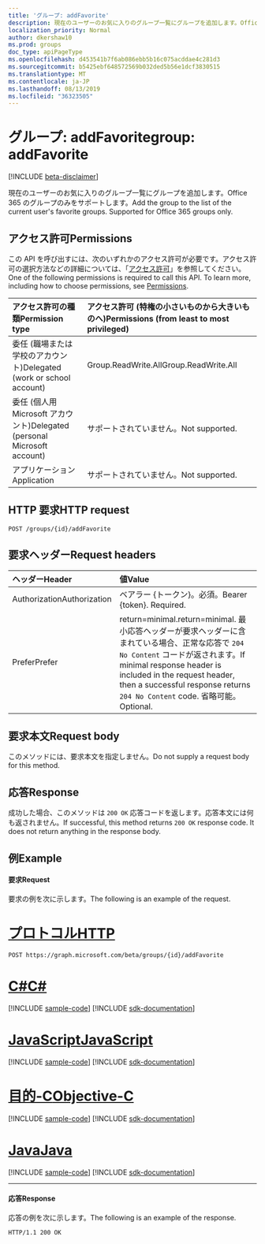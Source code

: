 ```yaml
---
title: 'グループ: addFavorite'
description: 現在のユーザーのお気に入りのグループ一覧にグループを追加します。Office 365 のグループのみをサポートします。
localization_priority: Normal
author: dkershaw10
ms.prod: groups
doc_type: apiPageType
ms.openlocfilehash: d453541b7f6ab086ebb5b16c075acddae4c281d3
ms.sourcegitcommit: b5425ebf648572569b032ded5b56e1dcf3830515
ms.translationtype: MT
ms.contentlocale: ja-JP
ms.lasthandoff: 08/13/2019
ms.locfileid: "36323505"
---
```

# <a name="group-addfavorite"></a><span data-ttu-id="22209-104">グループ: addFavorite</span><span class="sxs-lookup"><span data-stu-id="22209-104">group: addFavorite</span></span>

[!INCLUDE [beta-disclaimer](../../includes/beta-disclaimer.md)]

<span data-ttu-id="22209-p102">現在のユーザーのお気に入りのグループ一覧にグループを追加します。Office 365 のグループのみをサポートします。</span><span class="sxs-lookup"><span data-stu-id="22209-p102">Add the group to the list of the current user's favorite groups. Supported for Office 365 groups only.</span></span>

## <a name="permissions"></a><span data-ttu-id="22209-107">アクセス許可</span><span class="sxs-lookup"><span data-stu-id="22209-107">Permissions</span></span>
<span data-ttu-id="22209-p103">この API を呼び出すには、次のいずれかのアクセス許可が必要です。アクセス許可の選択方法などの詳細については、「[アクセス許可](/graph/permissions-reference)」を参照してください。</span><span class="sxs-lookup"><span data-stu-id="22209-p103">One of the following permissions is required to call this API. To learn more, including how to choose permissions, see [Permissions](/graph/permissions-reference).</span></span>

|<span data-ttu-id="22209-110">アクセス許可の種類</span><span class="sxs-lookup"><span data-stu-id="22209-110">Permission type</span></span>      | <span data-ttu-id="22209-111">アクセス許可 (特権の小さいものから大きいものへ)</span><span class="sxs-lookup"><span data-stu-id="22209-111">Permissions (from least to most privileged)</span></span>              |
|:--------------------|:---------------------------------------------------------|
|<span data-ttu-id="22209-112">委任 (職場または学校のアカウント)</span><span class="sxs-lookup"><span data-stu-id="22209-112">Delegated (work or school account)</span></span> | <span data-ttu-id="22209-113">Group.ReadWrite.All</span><span class="sxs-lookup"><span data-stu-id="22209-113">Group.ReadWrite.All</span></span>    |
|<span data-ttu-id="22209-114">委任 (個人用 Microsoft アカウント)</span><span class="sxs-lookup"><span data-stu-id="22209-114">Delegated (personal Microsoft account)</span></span> | <span data-ttu-id="22209-115">サポートされていません。</span><span class="sxs-lookup"><span data-stu-id="22209-115">Not supported.</span></span>    |
|<span data-ttu-id="22209-116">アプリケーション</span><span class="sxs-lookup"><span data-stu-id="22209-116">Application</span></span> | <span data-ttu-id="22209-117">サポートされていません。</span><span class="sxs-lookup"><span data-stu-id="22209-117">Not supported.</span></span> |

## <a name="http-request"></a><span data-ttu-id="22209-118">HTTP 要求</span><span class="sxs-lookup"><span data-stu-id="22209-118">HTTP request</span></span>
<!-- { "blockType": "ignored" } -->
```http
POST /groups/{id}/addFavorite
```

## <a name="request-headers"></a><span data-ttu-id="22209-119">要求ヘッダー</span><span class="sxs-lookup"><span data-stu-id="22209-119">Request headers</span></span>
| <span data-ttu-id="22209-120">ヘッダー</span><span class="sxs-lookup"><span data-stu-id="22209-120">Header</span></span>       | <span data-ttu-id="22209-121">値</span><span class="sxs-lookup"><span data-stu-id="22209-121">Value</span></span> |
|:---------------|:--------|
| <span data-ttu-id="22209-122">Authorization</span><span class="sxs-lookup"><span data-stu-id="22209-122">Authorization</span></span>  | <span data-ttu-id="22209-p104">ベアラー {トークン}。必須。</span><span class="sxs-lookup"><span data-stu-id="22209-p104">Bearer {token}. Required.</span></span>  |
| <span data-ttu-id="22209-125">Prefer</span><span class="sxs-lookup"><span data-stu-id="22209-125">Prefer</span></span> | <span data-ttu-id="22209-126">return=minimal.</span><span class="sxs-lookup"><span data-stu-id="22209-126">return=minimal.</span></span> <span data-ttu-id="22209-127">最小応答ヘッダーが要求ヘッダーに含まれている場合、正常な応答で `204 No Content` コードが返されます。</span><span class="sxs-lookup"><span data-stu-id="22209-127">If minimal response header is included in the request header, then a successful response returns `204 No Content` code.</span></span> <span data-ttu-id="22209-128">省略可能。</span><span class="sxs-lookup"><span data-stu-id="22209-128">Optional.</span></span>  | 

## <a name="request-body"></a><span data-ttu-id="22209-129">要求本文</span><span class="sxs-lookup"><span data-stu-id="22209-129">Request body</span></span>
<span data-ttu-id="22209-130">このメソッドには、要求本文を指定しません。</span><span class="sxs-lookup"><span data-stu-id="22209-130">Do not supply a request body for this method.</span></span>

## <a name="response"></a><span data-ttu-id="22209-131">応答</span><span class="sxs-lookup"><span data-stu-id="22209-131">Response</span></span>
<span data-ttu-id="22209-p106">成功した場合、このメソッドは `200 OK` 応答コードを返します。応答本文には何も返されません。</span><span class="sxs-lookup"><span data-stu-id="22209-p106">If successful, this method returns `200 OK` response code. It does not return anything in the response body.</span></span>

## <a name="example"></a><span data-ttu-id="22209-134">例</span><span class="sxs-lookup"><span data-stu-id="22209-134">Example</span></span>
#### <a name="request"></a><span data-ttu-id="22209-135">要求</span><span class="sxs-lookup"><span data-stu-id="22209-135">Request</span></span>
<span data-ttu-id="22209-136">要求の例を次に示します。</span><span class="sxs-lookup"><span data-stu-id="22209-136">The following is an example of the request.</span></span>

# <a name="httptabhttp"></a>[<span data-ttu-id="22209-137">プロトコル</span><span class="sxs-lookup"><span data-stu-id="22209-137">HTTP</span></span>](#tab/http)
<!-- {
  "blockType": "request",
  "name": "group_addfavorite"
}-->
```http
POST https://graph.microsoft.com/beta/groups/{id}/addFavorite
```
# <a name="ctabcsharp"></a>[<span data-ttu-id="22209-138">C#</span><span class="sxs-lookup"><span data-stu-id="22209-138">C#</span></span>](#tab/csharp)
[!INCLUDE [sample-code](../includes/snippets/csharp/group-addfavorite-csharp-snippets.md)]
[!INCLUDE [sdk-documentation](../includes/snippets/snippets-sdk-documentation-link.md)]

# <a name="javascripttabjavascript"></a>[<span data-ttu-id="22209-139">JavaScript</span><span class="sxs-lookup"><span data-stu-id="22209-139">JavaScript</span></span>](#tab/javascript)
[!INCLUDE [sample-code](../includes/snippets/javascript/group-addfavorite-javascript-snippets.md)]
[!INCLUDE [sdk-documentation](../includes/snippets/snippets-sdk-documentation-link.md)]

# <a name="objective-ctabobjc"></a>[<span data-ttu-id="22209-140">目的-C</span><span class="sxs-lookup"><span data-stu-id="22209-140">Objective-C</span></span>](#tab/objc)
[!INCLUDE [sample-code](../includes/snippets/objc/group-addfavorite-objc-snippets.md)]
[!INCLUDE [sdk-documentation](../includes/snippets/snippets-sdk-documentation-link.md)]

# <a name="javatabjava"></a>[<span data-ttu-id="22209-141">Java</span><span class="sxs-lookup"><span data-stu-id="22209-141">Java</span></span>](#tab/java)
[!INCLUDE [sample-code](../includes/snippets/java/group-addfavorite-java-snippets.md)]
[!INCLUDE [sdk-documentation](../includes/snippets/snippets-sdk-documentation-link.md)]

---


#### <a name="response"></a><span data-ttu-id="22209-142">応答</span><span class="sxs-lookup"><span data-stu-id="22209-142">Response</span></span>
<span data-ttu-id="22209-143">応答の例を次に示します。</span><span class="sxs-lookup"><span data-stu-id="22209-143">The following is an example of the response.</span></span>
<!-- {
  "blockType": "response",
  "truncated": false,
  "@odata.type": "microsoft.graph.none"
} -->
```http
HTTP/1.1 200 OK
```

<!-- uuid: 8fcb5dbc-d5aa-4681-8e31-b001d5168d79
2015-10-25 14:57:30 UTC -->
<!--
{
  "type": "#page.annotation",
  "description": "group: addFavorite",
  "keywords": "",
  "section": "documentation",
  "tocPath": "",
  "suppressions": [
  ]
}
-->
